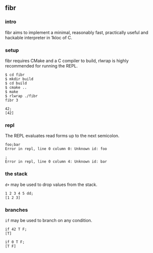 ## fibr

### intro
fibr aims to implement a minimal, reasonably fast, practically useful and hackable interpreter in 1kloc of C.

### setup
fibr requires CMake and a C compiler to build, rlwrap is highly recommended for running the REPL.

```
$ cd fibr
$ mkdir build
$ cd build
$ cmake ..
$ make
$ rlwrap ./fibr
fibr 3

42;
[42]
```

### repl
The REPL evaluates read forms up to the next semicolon.

```
foo;bar
Error in repl, line 0 column 0: Unknown id: foo

;
Error in repl, line 0 column 4: Unknown id: bar
```

### the stack
`d+` may be used to drop values from the stack.

```
1 2 3 4 5 dd;
[1 2 3]
```

### branches
`if` may be used to branch on any condition.

```
if 42 T F;
[T]

if 0 T F;
[T F]
```